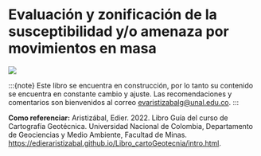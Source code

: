 # Evaluación y zonificación de la susceptibilidad y/o amenaza por movimientos en masa

![](https://i.pinimg.com/564x/22/a6/ed/22a6ed4bda37e691f14b5e92fb6f86dd.jpg)

:::{note}
Este libro se encuentra en construcción, por lo tanto su contenido se encuentra en constante cambio y ajuste. Las recomendaciones y comentarios son bienvenidos al correo evaristizabalg@unal.edu.co.
:::

**Como referenciar:** Aristizábal, Edier. 2022. Libro Guía del curso de Cartografía Geotécnica. Universidad Nacional de Colombia, Departamento de Geociencias y Medio Ambiente, Facultad de Minas. https://edieraristizabal.github.io/Libro_cartoGeotecnia/intro.html.


